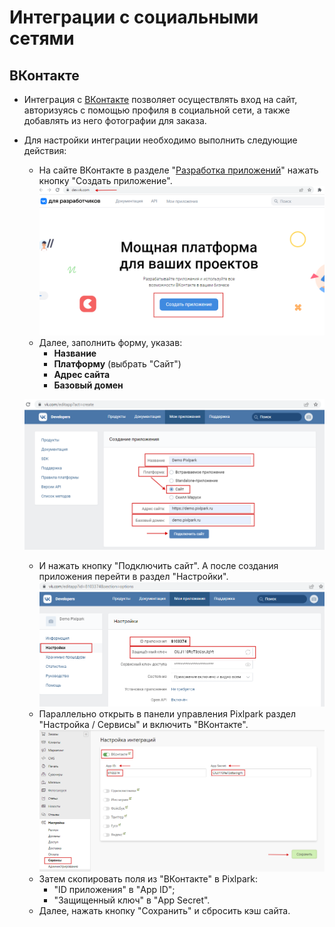# Интеграции с социальными сетями

## ВКонтакте
* Интеграция с [ВКонтакте](https://vk.com) позволяет осуществлять вход на сайт, авторизуясь с помощью профиля в социальной сети, а также добавлять из него фотографии для заказа.
* Для настройки интеграции необходимо выполнить следующие действия:
    + На сайте ВКонтакте в разделе "[Разработка приложений](https://dev.vk.com)" нажать кнопку "Создать приложение".
    ![](../_media/integration/vk01.png ':size=70%')
    + Далее, заполнить форму, указав:
        - **Название**
        - **Платформу** (выбрать "Сайт")
        - **Адрес сайта**
        - **Базовый домен**

    ![](../_media/integration/vk02.png ':size=70%')
    + И нажать кнопку "Подключить сайт". А после создания приложения перейти в раздел "Настройки".
    ![](../_media/integration/vk03.png ':size=70%')
    + Параллельно открыть в панели управления Pixlpark раздел "Настройка / Сервисы" и включить "ВКонтакте".
    ![](../_media/integration/vk04.png ':size=70%')
    + Затем скопировать поля из "ВКонтакте" в Pixlpark:
        - "ID приложения" в "App ID";
        - "Защищенный ключ" в "App Secret".
    + Далее, нажать кнопку "Сохранить" и сбросить кэш сайта.

